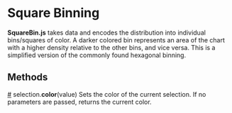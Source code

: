 # Square Binning
**SquareBin.js** takes data and encodes the distribution into individual bins/squares of color. A darker colored bin represents an area of the chart with a higher density relative to the other bins, and vice versa. This is a simplified version of the commonly found hexagonal binning.


## Methods
[#](https://github.com/t-ha/reus/blob/master/Methods#color) selection.**color**(value)
Sets the color of the current selection.
If no parameters are passed, returns the current color.
